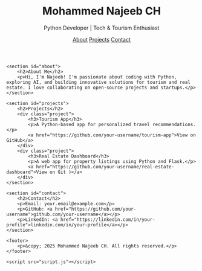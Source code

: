 <!DOCTYPE html>
<html lang="en">
<head>
    <meta charset="UTF-8">
    <meta name="viewport" content="width=device-width, initial-scale=1.0">
    <title>Najeeb CH - Portfolio</title>
    <link rel="stylesheet" href="styles.css">
</head>
<body>
    <header>
        <h1>Mohammed Najeeb CH</h1>
        <p>Python Developer | Tech & Tourism Enthusiast</p>
        <nav>
            <a href="#about">About</a>
            <a href="#projects">Projects</a>
            <a href="#contact">Contact</a>
        </nav>
    </header>

    <section id="about">
        <h2>About Me</h2>
        <p>Hi, I'm Najeeb! I'm passionate about coding with Python, exploring AI, and building innovative solutions for tourism and real estate. I love collaborating on open-source projects and startups.</p>
    </section>

    <section id="projects">
        <h2>Projects</h2>
        <div class="project">
            <h3>Tourism App</h3>
            <p>A Python-based app for personalized travel recommendations.</p>
            <a href="https://github.com/your-username/tourism-app">View on GitHub</a>
        </div>
        <div class="project">
            <h3>Real Estate Dashboard</h3>
            <p>A web app for property listings using Python and Flask.</p>
            <a href="https://github.com/your-username/real-estate-dashboard">View on Git )</a>
        </div>
    </section>

    <section id="contact">
        <h2>Contact</h2>
        <p>Email: your.email@example.com</p>
        <p>GitHub: <a href="https://github.com/your-username">github.com/your-username</a></p>
        <p>LinkedIn: <a href="https://linkedin.com/in/your-profile">linkedin.com/in/your-profile</a></p>
    </section>

    <footer>
        <p>&copy; 2025 Mohammed Najeeb CH. All rights reserved.</p>
    </footer>

    <script src="script.js"></script>
</body>
</html>
